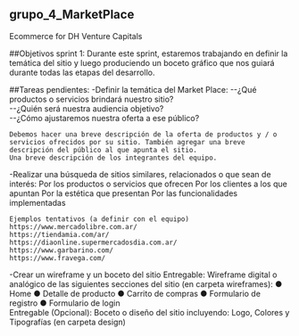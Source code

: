## grupo_4_MarketPlace
Ecommerce for DH Venture Capitals 


##Objetivos sprint 1:
Durante este sprint, estaremos trabajando en definir la temática del sitio y luego produciendo un boceto gráfico que nos guiará durante todas las etapas del desarrollo.



##Tareas pendientes:
-Definir la temática del Market Place: 
--¿Qué productos o servicios brindará nuestro sitio?  
--¿Quién será nuestra audiencia objetivo?  
--¿Cómo ajustaremos nuestra oferta a ese público? 
```
Debemos hacer una breve descripción de la oferta de productos y / o servicios ofrecidos por su sitio. También agregar una breve descripción del público al que apunta el sitio.
Una breve descripción de los integrantes del equipo.
```

-Realizar una búsqueda de sitios similares, relacionados o que sean de interés:
Por los productos o servicios que ofrecen
Por los clientes a los que apuntan
Por la estética que presentan
Por las funcionalidades implementadas
```
Ejemplos tentativos (a definir con el equipo)
https://www.mercadolibre.com.ar/
https://tiendamia.com/ar/
https://diaonline.supermercadosdia.com.ar/
https://www.garbarino.com/
https://www.fravega.com/
```

-Crear un wireframe y un boceto del sitio
Entregable: Wireframe digital o analógico de las siguientes secciones del sitio (en carpeta wireframes): 
● Home 
● Detalle de producto 
● Carrito de compras 
● Formulario de registro 
● Formulario de login  
Entregable (Opcional): Boceto o diseño del sitio incluyendo: Logo, Colores y Tipografías (en carpeta design)




